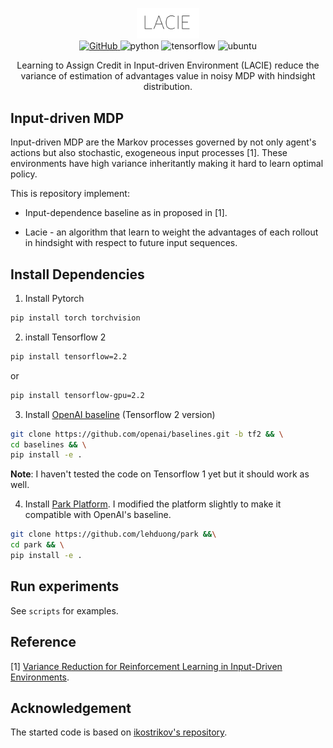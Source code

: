<p align="center">
<img src="assets/logo.png" style="max-width:100px"/>
<br>
<a href="https://github.com/lehduong/Job-Scheduling-with-Reinforcement-Learning/blob/master/LICENSE">
    <img alt="GitHub" src="https://img.shields.io/github/license/lehduong/Job-Scheduling-with-Reinforcement-Learning">
</a>
<img alt="python" src="https://img.shields.io/badge/python-%3E%3D3.6-blue">
<img alt="tensorflow" src="https://img.shields.io/badge/tensorflow-%3E%3D2.2.0-orange">
<img alt="ubuntu" src="https://img.shields.io/badge/ubuntu-%3E%3D18.04-yellowgreen">
</p>
</h1>

<p align="center">
Learning to Assign Credit in Input-driven Environment (LACIE) reduce the variance of estimation of advantages value in noisy MDP with hindsight distribution.
</p>

## Input-driven MDP
Input-driven MDP are the Markov processes governed by not only agent's actions but also stochastic, exogeneous input processes [1]. These environments have high variance inheritantly making it hard to learn optimal policy.

This is repository implement:

+ Input-dependence baseline as in proposed in [1].

+ Lacie - an algorithm that learn to weight the advantages of each rollout in hindsight with respect to future input sequences.

## Install Dependencies

1. Install Pytorch 

```bash
pip install torch torchvision
```

2. install Tensorflow 2

```bash
pip install tensorflow=2.2
```
or 
```bash
pip install tensorflow-gpu=2.2
```

3. Install [OpenAI baseline](https://github.com/openai/baselines/tree/tf2) (Tensorflow 2 version)
```bash
git clone https://github.com/openai/baselines.git -b tf2 && \
cd baselines && \
pip install -e .
```

**Note**: I haven't tested the code on Tensorflow 1 yet but it should work as well.

4. Install [Park Platform](https://github.com/park-project/park). I modified the platform slightly to make it compatible with OpenAI's baseline.
```bash
git clone https://github.com/lehduong/park &&\
cd park && \
pip install -e .
```

## Run experiments
See `scripts` for examples.

## Reference

 [1] [Variance Reduction for Reinforcement Learning in Input-Driven Environments](https://openreview.net/forum?id=Hyg1G2AqtQ).

## Acknowledgement
The started code is based on [ikostrikov's repository](https://github.com/ikostrikov/pytorch-a2c-ppo-acktr-gail).

